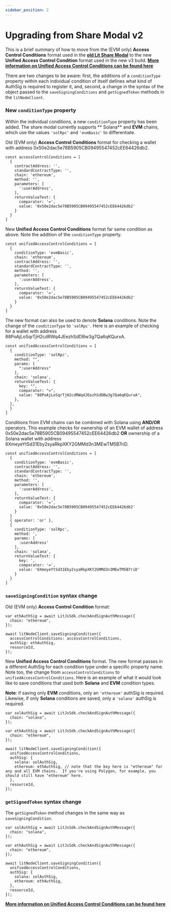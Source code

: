 ```yaml
---
sidebar_position: 2
---
```


# Upgrading from Share Modal v2

This is a brief summary of how to move from the (EVM only) **Access Control Conditions** format used in
the **[old Lit Share Modal](https://www.npmjs.com/package/lit-share-modal)** to the new **Unified Access Control
Condition** format used in the new v3
build.  **[More information on Unified Access Control Conditions can be found here](https://developer.litprotocol.com/docs/AccessControlConditions/unifiedAccessControlConditions)**

There are two changes to be aware: first, the additions of a `conditionType` property within each individual condition
of itself defines what kind of AuthSig is required to register it, and, second, a change in the syntax of the object
passed to the `saveSigningConditions` and `getSignedToken` methods in the `litNodeClient`.

### New `conditionType` property

Within the individual conditions, a new `conditionType` property has been added. The share modal currently supports **
Solana** and **EVM** chains, which use the values `'solRpc'` and `'evmBasic'` to differentiate.

Old (EVM only) **Access Control Conditions** format for checking a wallet with address
0x50e2dac5e78B5905CB09495547452cEE64426db2.

```
const accessControlConditions = [
  {
    contractAddress: '',
    standardContractType: '',
    chain: 'ethereum',
    method: '',
    parameters: [
      ':userAddress',
    ],
    returnValueTest: {
      comparator: '=',
      value: '0x50e2dac5e78B5905CB09495547452cEE64426db2'
    }
  }
]
```

New **Unified Access Control Conditions** format far same condition as above. Note the addition of the `conditionType`
property.

```
const unifiedAccessControlConditions = [
  {
    conditionType: 'evmBasic',
    chain: 'ethereum',
    contractAddress: '',
    standardContractType: '',
    method: '',
    parameters: [
      ':userAddress',
    ],
    returnValueTest: {
      comparator: '=',
      value: '0x50e2dac5e78B5905CB09495547452cEE64426db2'
    }
  }
]
```

The new format can also be used to denote **Solana** conditions. Note the change of the `conditionType` to `'solRpc'`.
Here is an example of checking for a wallet with address 88PoAjLoSqrTjH2cdRWq4JEezhSdDBw3g7Qa6qKQurxA.

```
const unifiedAccessControlConditions = [
  {
    conditionType: 'solRpc',
    method: "",
    params: [
      ":userAddress"
    ],
    chain: 'solana',
    returnValueTest: {
      key: "",
      comparator: "=",
      value: "88PoAjLoSqrTjH2cdRWq4JEezhSdDBw3g7Qa6qKQurxA",
    },
  },
  }
]
```

Conditions from EVM chains can be combined with Solana using **AND/OR** operators. This example checks for ownership of
an EVM wallet of address 0x50e2dac5e78B5905CB09495547452cEE64426db2 **OR** ownership of a Solana wallet with address
6XmeyeYtSd31Eby2syaRkpXKY2GMMd3n3MEwTM5B7riD.

```
const unifiedAccessControlConditions = [
  {
    conditionType: 'evmBasic',
    contractAddress: '',
    standardContractType: '',
    chain: 'ethereum',
    method: '',
    parameters: [
      ':userAddress',
    ],
    returnValueTest: {
      comparator: '=',
      value: '0x50e2dac5e78B5905CB09495547452cEE64426db2'
    }
  }
  { operator: 'or' },
  {
    conditionType: 'solRpc',
    method: ',
    params: [
      :userAddress'
    ],
    chain: 'solana',
    returnValueTest: {
      key: ',
      comparator: '=',
      value: '6XmeyeYtSd31Eby2syaRkpXKY2GMMd3n3MEwTM5B7riD'
    }
  }
]
```

### `saveSigningCondition` syntax change

Old (EVM only) **Access Control Condition** format:

```
var ethAuthSig = await LitJsSdk.checkAndSignAuthMessage({
  chain: "ethereum",
});

await litNodeClient.saveSigningCondition({
  accessControlConditions: accessControlConditions,
  authSig: ethAuthSig,
  resourceId,
});
```

New **Unified Access Control Conditions** format. The new format passes in a different AuthSig for each condition type
under a specific property name. Note too, the change from `accessControlConditions` to `unifiedAccessControlConditions`.
Here is an example of what it would look like to save conditions that used both **Solana** and **EVM** condition types.

**Note**: if saving only **EVM** conditions, only an `'ethereum'` authSig is required. Likewise, if only **Solana**
conditions are saved, only a `'solana'` authSig is required.

```
var solAuthSig = await LitJsSdk.checkAndSignAuthMessage({
  chain: "solana",
});

var ethAuthSig = await LitJsSdk.checkAndSignAuthMessage({
  chain: "ethereum",
});

await litNodeClient.saveSigningCondition({
  unifiedAccessControlConditions,
  authSig: {
    solana: solAuthSig,
    ethereum: ethAuthSig, // note that the key here is "ethereum" for any and all EVM chains.  If you're using Polygon, for example, you should still have "ethereum" here.
  },
  resourceId,
});
```

### `getSignedToken` syntax change

The `getSignedToken` method changes in the same way as `saveSigningCondition`.

```
var solAuthSig = await LitJsSdk.checkAndSignAuthMessage({
  chain: "solana",
});

var ethAuthSig = await LitJsSdk.checkAndSignAuthMessage({
  chain: "ethereum",
});

await litNodeClient.saveSigningCondition({
  unifiedAccessControlConditions,
  authSig: {
    solana: solAuthSig,
    ethereum: ethAuthSig,
  },
  resourceId,
});
```

**[More information on Unified Access Control Conditions can be found here](https://developer.litprotocol.com/docs/AccessControlConditions/unifiedAccessControlConditions)**
